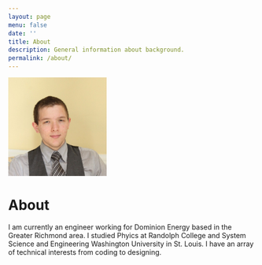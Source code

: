 ```yaml
---
layout: page
menu: false
date: ''
title: About
description: General information about background.
permalink: /about/
---
```


<img class="img-rounded" src="/assets/img/uploads/head_shot.jpg" alt="Zach Vernon" width="200">

# About

I am currently an engineer working for Dominion Energy based in the Greater Richmond area. I studied Phyics at Randolph College and System Science and Engineering Washington University in St. Louis. I have an array of technical interests from coding to designing.

